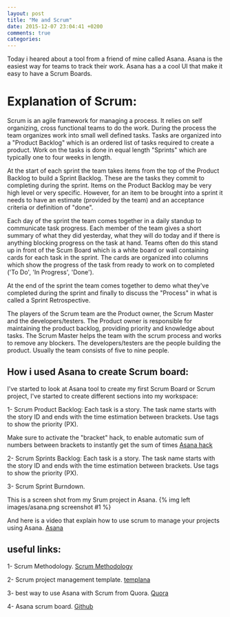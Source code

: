 ```yaml
---
layout: post
title: "Me and Scrum"
date: 2015-12-07 23:04:41 +0200
comments: true
categories: 
---
```


Today i heared about a tool from a friend of mine called Asana. Asana is the easiest way for teams to track their work. Asana has a a cool UI that make it easy to have a Scrum Boards.

# Explanation of Scrum:

Scrum is an agile framework for managing a process. It relies on self organizing, cross functional teams to do the work. During the process the team organizes work into small well defined tasks. Tasks are organized into a "Product Backlog" which is an ordered list of tasks required to create a product. Work on the tasks is done in equal length "Sprints" which are typically one to four weeks in length.

At the start of each sprint the team takes items from the top of the Product Backlog to build a Sprint Backlog. These are the tasks they commit to completing during the sprint. Items on the Product Backlog may be very high level or very specific. However, for an item to be brought into a sprint it needs to have an estimate (provided by the team) and an acceptance criteria or definition of "done".

Each day of the sprint the team comes together in a daily standup to communicate task progress. Each member of the team gives a short summary of what they did yesterday, what they will do today and if there is anything blocking progress on the task at hand. Teams often do this stand up in front of the Scum Board which is a white board or wall containing cards for each task in the sprint. The cards are organized into columns which show the progress of the task from ready to work on to completed ('To Do', 'In Progress', 'Done').

At the end of the sprint the team comes together to demo what they've completed during the sprint and finally to discuss the "Process" in what is called a Sprint Retrospective.

The players of the Scrum team are the Product owner, the Scrum Master and the developers/testers. The Product owner is responsible for maintaining the product backlog, providing priority and knowledge about tasks. The Scrum Master helps the team with the scrum process and works to remove any blockers. The developers/testers are the people building the product. Usually the team consists of five to nine people.


## How i used Asana to create Scrum board:

I've started to look at Asana tool to create my first Scrum Board or Scrum project, I've started to create different sections into my workspace:

1- Scrum Product Backlog: Each task is a story. The task name starts with the story ID and ends with the time estimation between brackets. Use tags to show the priority (PX).

Make sure to activate the "bracket" hack, to enable automatic sum of numbers between brackets to instantly get the sum of times
[Asana hack](https://twitter.com/asana/status/451837803219808256)

2- Scrum Sprints Backlog: Each task is a story. The task name starts with the story ID and ends with the time estimation between brackets. Use tags to show the priority (PX).

3- Scrum Sprint Burndown.

This is a screen shot from my Srum project in Asana.
{% img left images/asana.png screenshot #1 %}

And here is a video that explain how to use scrum to manage your projects using Asana.
[Asana](https://www.youtube.com/watch?v=RShls6SvreU)

## useful links:

1- Scrum Methodology.
[Scrum Methodology](http://scrummethodology.com/)

2- Scrum project management template.
[templana](https://templana.com/templates/scrum-project-management/)

3- best way to use Asana with Scrum from Quora.
[Quora](https://www.quora.com/What-is-the-best-way-to-use-Asana-with-scrum-methodology)

4- Asana scrum board.
[Github](https://github.com/chartbeat-labs/asana-scrum-board)





